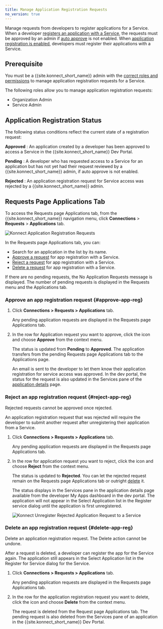 ```yaml
---
title: Manage Application Registration Requests
no_version: true
---
```


Manage requests from developers to register applications for a Service. When a
developer [registers an application with a Service](/konnect/dev-portal/developers/dev-reg-app-service),
the requests must be approved by an admin if
[auto approve](/konnect/dev-portal/administrators/auto-approve-devs-apps) is not enabled. When
[application registration is enabled](/konnect/dev-portal/administrators/app-registration/enable-app-reg),
developers must register their applications with a Service.

## Prerequisite

You must be a {{site.konnect_short_name}} admin with the
[correct roles and permissions](/konnect/reference/org-management/#role-definitions)
to manage application registration requests for a Service.

The following roles allow you to
manage application registration requests:

- Organization Admin
- Service Admin

## Application Registration Status

The following status conditions reflect the current state of a registration request:

**Approved**
: An application created by a developer has been approved to access a Service in the {{site.konnect_short_name}} Dev Portal.

**Pending**
: A developer who has requested access to a Service for an application but has not
yet had their request reviewed by a {{site.konnect_short_name}} admin, if auto approve is not enabled.

**Rejected**
: An application registration request for Service access was rejected by a {{site.konnect_short_name}} admin.

## Requests Page Applications Tab

To access the Requests page Applications tab, from the {{site.konnect_short_name}} navigation menu, click
**Connections** > **Requests** > **Applications** tab.

![Konnect Application Registration Requests](/assets/images/docs/konnect/konnect-requests-app-reg.png)

In the Requests page Applications tab, you can:

- Search for an application in the list by its name.
- [Approve a request](#approve-app-reg) for app registration with a Service.
- [Reject a request](#reject-app-reg) for app registration with a Service.
- [Delete a request](#delete-app-reg) for app registration with a Service.

If there are no pending requests, the No Application Requests message is displayed. The number of
pending requests is displayed in the Requests menu and the Applications tab.

### Approve an app registration request {#approve-app-reg}

1. Click **Connections > Requests > Applications** tab.

   Any pending application requests are
   displayed in the Requests page Applications tab.

2. In the row for Application request you want to approve, click the icon and choose
   **Approve** from the context menu.

   The status is updated from **Pending** to **Approved**. The application
   transfers from the pending Requests page Applications tab to the Applications page.

   An email is sent to the developer to let them know their application registration
   for service access was approved. In the dev portal, the status for the request
   is also updated in the Services pane of the
   [application details](/konnect/dev-portal/developers/dev-apps#app-details-page) page.

### Reject an app registration request {#reject-app-reg}

Rejected requests cannot be approved once rejected.

An application registration request that
was rejected will require the developer to submit another request after
unregistering their application from a Service.

1. Click **Connections > Requests > Applications** tab.

   Any pending application requests
   are displayed in the Requests page Applications tab.

2. In the row for application request you want to reject, click the icon and choose
   **Reject** from the context menu.

   The status is updated to **Rejected**. You can
   let the rejected request remain on the Requests page Applications tab or outright
   [delete](#delete-app-reg) it.

   <!---An email is sent to the developer to let them know their application registration
   for Service access was rejected.--->

   The status displays in the Services pane in the
   application details page available from the developer My Apps dashboard in the dev portal.
   The application will not appear in the Select Application list in the Register service dialog
   until the application is first unregistered.

   ![Konnect Unregister Rejected Application Request to a Service](/assets/images/docs/konnect/konnect-unregister-rejected-app.png)


### Delete an app registration request {#delete-app-reg}

Delete an application registration request. The Delete action cannot be undone.  

After a request is deleted, a developer can register the app for the Service again. The application still
appears in the Select Application list in the Register for Service dialog for the Service.

1. Click **Connections > Requests > Applications** tab.

   Any pending application requests are displayed
   in the Requests page Applications tab.

2. In the row for the application registration request you want to delete, click the icon and choose
   **Delete** from the context menu.

   The request is deleted from the Request page Applications tab. The pending request is also
   deleted from the Services pane of an application in the {{site.konnect_short_name}} Dev Portal.

   <!---An email is sent to the developer to let them know their application registration
   for Service access was deleted.--->
